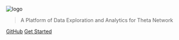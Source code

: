 ![logo](/img/logo.png)

<!-- # Theta Data API -->

> A Platform of Data Exploration and Analytics for Theta Network

[GitHub](https://github.com/theta-data/theta-data-api/)
[Get Started](/introduction)

<!-- 背景图片 -->

<!-- ![](/img/bg.jpg) -->

<!-- 背景色 -->

<!-- ![color](#f0f0f0) -->

